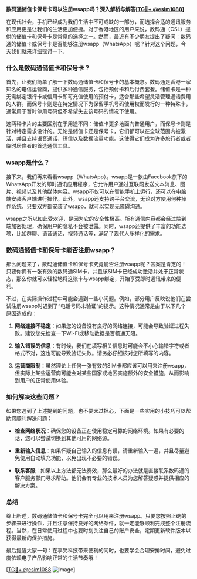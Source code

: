 **数码通储值卡保号卡可以注册wsapp吗？深入解析与解答[[TG💪+ @esim1088](https://t.me/s/esim1088)]**

在现代社会，手机已经成为我们生活中不可或缺的一部分，而选择合适的通讯服务和应用更是让我们的生活更加便捷。对于香港地区的用户来说，数码通（CSL）提供的储值卡和保号卡是常见的选择之一。然而，最近有不少朋友提出了疑问：数码通的储值卡或保号卡是否能够注册wsapp（WhatsApp）呢？针对这个问题，今天我们就来详细探讨一下。

### 什么是数码通储值卡和保号卡？

首先，让我们简单了解一下数码通储值卡和保号卡的基本概念。数码通是香港一家知名的电信运营商，提供多种通信服务，包括预付卡和后付费套餐。储值卡是一种无需绑定银行卡或信用卡即可充值使用的预付卡，适合那些希望灵活管理通话费用的人群。而保号卡则是在特定情况下为保留手机号码使用权而发行的一种特殊卡，通常用于暂时停用号码但不希望失去该号码的情况下使用。

这两种卡片的主要区别在于用途不同：储值卡更多地面向普通用户，而保号卡则是针对特定需求设计的。无论是储值卡还是保号卡，它们都可以在全球范围内被激活，并且支持语音通话、短信以及数据流量功能。这使得它们成为许多旅行者或者临时居住者的首选通信工具。

### wsapp是什么？

接下来，我们再来看看wsapp（WhatsApp）。wsapp是一款由Facebook旗下的WhatsApp开发的即时通讯应用程序，它允许用户通过互联网发送文本消息、图片、视频以及其他媒体内容。wsapp不仅可以在智能手机上运行，还可以在电脑端安装客户端进行操作。此外，wsapp还支持跨平台交流，无论对方使用何种操作系统，只要双方都安装了wsapp，就可以实现无障碍沟通。

wsapp之所以如此受欢迎，是因为它的安全性极高。所有通信内容都会经过端到端加密处理，确保用户的隐私不会被泄露。同时，wsapp还提供了丰富的功能选项，比如群聊、语音通话、视频通话等，满足了现代人多样化的需求。

### 数码通储值卡和保号卡能否注册wsapp？

那么问题来了，数码通储值卡和保号卡究竟能否注册wsapp呢？答案是肯定的！只要你拥有一张有效的数码通SIM卡，并且该SIM卡已经成功激活并处于正常状态，那么你就可以轻松地将这张卡与wsapp绑定，开始享受即时通讯带来的便利。

不过，在实际操作过程中可能会遇到一些小问题。例如，部分用户反映说他们在尝试注册wsapp时遇到了“电话号码未验证”的提示。这种情况通常是由于以下几个原因造成的：

1. **网络连接不稳定**：如果您的设备没有良好的网络连接，可能会导致验证过程失败。建议您先检查一下Wi-Fi或移动数据是否畅通无阻。
   
2. **输入错误的信息**：有时候，我们在填写相关信息时可能会不小心输错字符或者格式不对，这也可能导致验证失败。请务必仔细核对您所填写的内容。
   
3. **运营商限制**：虽然理论上任何一张有效的SIM卡都应该可以用来注册wsapp，但实际上某些运营商可能会对某些国家或地区实施额外的安全措施，从而影响到用户的正常使用体验。

### 如何解决这些问题？

如果您遇到了上述提到的问题，也不要太过担心，下面是一些实用的小技巧可以帮助您顺利解决问题：

- **检查网络状况**：确保您的设备正在使用稳定可靠的网络环境。如果有必要的话，您可以尝试切换到其他可用的网络源。
  
- **重新输入信息**：如果怀疑自己输入的信息有误，请重新输入一遍，并且尽量避免使用自动填充功能，以免出现不必要的错误。
  
- **联系客服**：如果以上方法都无法奏效，那么最好的办法就是直接联系数码通的客户服务部门寻求帮助。他们会有专业的技术人员为您解答疑惑并提供相应的解决方案。

### 总结

综上所述，数码通储值卡和保号卡完全可以用来注册wsapp。只要您按照正确的步骤来进行操作，并且注意保持良好的网络条件，就一定能够顺利完成整个注册流程。当然，在日常使用过程中也要时刻关注自己的账户安全，定期更新软件版本以获得最新的保护措施。

最后提醒大家一句：在享受科技带来便利的同时，也要学会合理安排时间，避免过度依赖电子产品影响正常的生活节奏哦！

[[TG💪+ @esim1088](https://t.me/s/esim1088) ![Image](https://i.postimg.cc/4NQfJmqS/Snipaste-2025-05-13-00-14-12.png)]